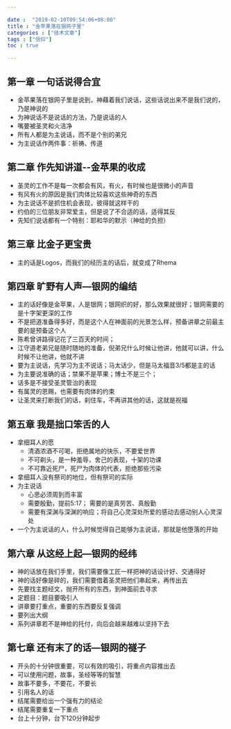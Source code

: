 ```yaml
---

date :  "2019-02-10T09:54:06+08:00" 
title : "金苹果落在银网子里" 
categories : ["技术文章"] 
tags : ["信仰"] 
toc : true

---
```


## 第一章 一句话说得合宜 ##

- 金苹果落在银网子里是说到，神藉着我们说话，这些话说出来不是我们说的，乃是神说的
- 为神说话不是说话的方法，乃是说话的人
- 嘴要被圣灵和火洁净
- 所有人都是为主说话，而不是个别的弟兄
- 为主说话作两件事：祈祷、传道

## 第二章 作先知讲道--金苹果的收成 ##
- 圣灵的工作不是每一次都会有风，有火，有时候也是很微小的声音
- 有风有火的原因是我们肉体比较喜欢这些神奇的东西
- 为主说话不是抓住机会表现，彼得就这样干的
- 约伯的三位朋友非常爱主，但是说了不合适的话，适得其反
- 先知们说话都有一个特别：耶和华的默示（神给的负担）

## 第三章 比金子更宝贵

- 主的话是Logos，而我们的经历主的话后，就变成了Rhema

## 第四章 旷野有人声—银网的编结

- 主的话好像是金苹果，人是银网；银网织的好，那么效果就很好；银网需要的是十字架更深的工作
- 不是把道准备得多好，而是这个人在神面前的光景怎么样，预备讲章之前最主要的是预备这个人
- 陈希曾讲路得记花了三百天的时间；
- 江守道老弟兄是随时随地的准备，倪弟兄什么时候让他讲，他就可以讲，什么时候不让他讲，他就不讲
- 要为主说话，先学习为主不说话；马太话少，但是马太福音3/5都是主的话
- 为主要说准确的话；禁果不是苹果；博士不是三个；
- 话多是不接受圣灵管治的表现
- 有属灵的恩赐，也需要有肉体的约束
- 让圣灵来打断我们的话，刹住车，不再讲其他的话，这就是祝福

## 第五章 我是拙口笨舌的人

- 拿细耳人的愿
  - 清酒浓酒不可喝，拒绝属地的快乐，不要爱世界
  - 不可剃头，是一种羞辱，舍己的表现，十架的功课
  - 不可靠近死尸，死尸为肉体的代表，拒绝那些污染
- 拿细耳人没有祭司的地位，但有祭司的实际
- 为主说话
  - 心思必须周到而丰富
  - 需要殷勤，提前5:17； 需要的是真劳苦、真殷勤
  - 需要有深渊与深渊的响应；将自己心灵深处所爱的感动去感动别人心灵深处
- 一个为主说话的人，什么时候觉得自己能够为主说话，那就是他堕落的开始

## 第六章 从这经上起—银网的经纬

- 神的话放在我们手里，我们需要像工匠一样把神的话设计好、交通得好
- 神的话好像是碎的，我们需要借着圣灵把他们串起来，再传出去
- 先要找主题经文，抛开所有的东西，到神面前去寻求
- 定题目：题目要吸引人
- 讲章要打重点，重要的东西要反复强调
- 要列出大纲
- 系列讲章若不是神给的托付，向后会越来越难以坚持下去

## 第七章 还有末了的话—银网的禭子

- 开头的十分钟很重要，可以有效的吸引，将重点内容推出去
- 可以使用问题，故事，圣经等等的智慧
- 故事不要多，不要花，不要长
- 引用名人的话
- 结尾需要给出一个强有力的结论
- 结尾需要重复一下重点
- 台上十分钟，台下120分钟起步